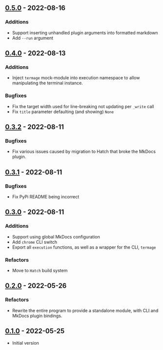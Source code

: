 ## [0.5.0] - 2022-08-16

### Additions

- Support inserting unhandled plugin arguments into formatted markdown
- Add `--run` argument

<!-- HATCH README END -->


## [0.4.0] - 2022-08-13

### Additions

- Inject `termage` mock-module into execution namespace to allow manipulating the
  terminal instance.

### Bugfixes

- Fix the target width used for line-breaking not updating per `_write` call
- Fix `title` parameter defaulting (and showing) `None`


## [0.3.2] - 2022-08-11

### Bugfixes

- Fix various issues caused by migration to Hatch that broke the MkDocs plugin.


## [0.3.1] - 2022-08-11

### Bugfixes

- Fix PyPi README being incorrect


## [0.3.0] - 2022-08-11

### Additions

- Support using global MkDocs configuration
- Add `chrome` CLI switch
- Export all `execution` functions, as well as a wrapper for the CLI, `termage`

### Refactors

- Move to `Hatch` build system


## [0.2.0] - 2022-05-26

### Refactors

- Rewrite the entire program to provide a standalone module, with CLI and MkDocs plugin bindings.


## [0.1.0] - 2022-05-25

- Initial version



<!-- HATCH URI DEFINITIONS START -->
[0.5.0]: https://github.com/bczsalba/termage/compare/0.4.0...0.5.0
[0.4.0]: https://github.com/bczsalba/termage/compare/0.3.2...0.4.0
[0.3.2]: https://github.com/bczsalba/termage/compare/0.3.1...0.3.2
[0.3.1]: https://github.com/bczsalba/termage/compare/0.3.0...0.3.1
[0.3.0]: https://github.com/bczsalba/termage/compare/0.2.0...0.3.0
[0.2.0]: https://github.com/bczsalba/termage/compare/0.1.0...0.2.0
[0.1.0]: https://github.com/bczsalba/termage/tree/v0.1.0
